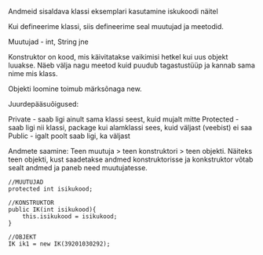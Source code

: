 
Andmeid sisaldava klassi eksemplari kasutamine iskukoodi näitel

Kui defineerime klassi, siis defineerime seal muutujad ja meetodid. 

Muutujad  - int, String jne

Konstruktor on kood, mis käivitatakse vaikimisi hetkel kui uus objekt luuakse. Näeb välja nagu meetod kuid puudub tagastustüüp ja kannab sama nime mis klass. 

Objekti loomine toimub märksõnaga new.

Juurdepääsuõigused:

Private - saab ligi ainult sama klassi seest, kuid mujalt mitte
Protected - saab ligi nii klassi, package kui alamklassi sees, kuid väljast (veebist) ei saa
Public - igalt poolt saab ligi, ka väljast


Andmete saamine:
Teen muutuja > teen konstruktori > teen objekti. Näiteks teen objekti, kust saadetakse andmed konstruktorisse ja konkstruktor võtab sealt andmed ja paneb need muutujatesse.






    //MUUTUJAD
    protected int isikukood;
 
    //KONSTRUKTOR
    public IK(int isikukood){
        this.isikukood = isikukood;
    }
    
    //OBJEKT
    IK ik1 = new IK(39201030292);

